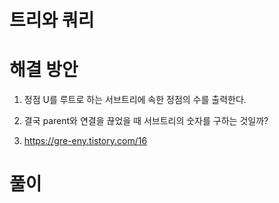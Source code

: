 # 트리와 쿼리

# 해결 방안

1. 정점 U를 루트로 하는 서브트리에 속한 정점의 수를 출력한다.

2. 결국 parent와 연결을 끊었을 때 서브트리의 숫자를 구하는 것일까?

3. https://gre-eny.tistory.com/16

# 풀이